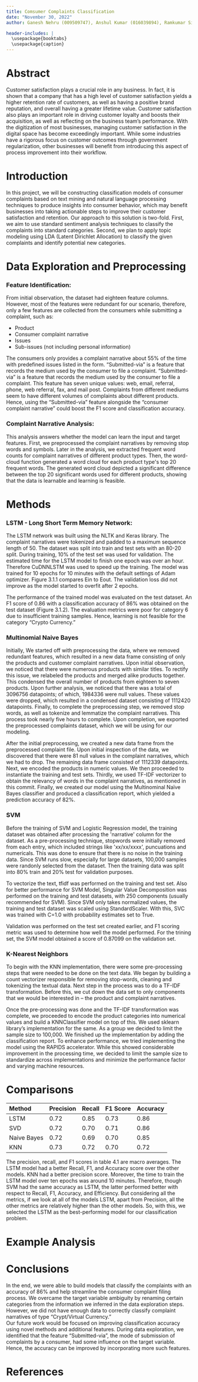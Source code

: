 ```yaml
---
title: Comsumer Complaints Classification
date: "November 30, 2022"
author: Ganesh Nehru (009509747), Anshul Kumar (016039894), Ramkumar Sivakumar (015443727), Tuba Ahmed (014534429)

header-includes: |
  \usepackage{booktabs}
  \usepackage{caption}
---
```


# Abstract

Customer satisfaction plays a crucial role in any business. In fact, it is shown that a company that has a high level of customer satisfaction yields a higher retention rate of customers, as well as having a positive brand reputation, and overall having a greater lifetime value. Customer satisfaction also plays an important role in driving customer loyalty and boosts their acquisition, as well as reflecting on the business team’s performance. With the digitization of most businesses, managing customer satisfaction in the digital space has become exceedingly important. While some industries have a rigorous focus on customer outcomes through government regularization, other businesses will benefit from introducing this aspect of process improvement into their workflow.

# Introduction

In this project, we will be constructing classification models of consumer complaints based on text mining and natural language processing techniques to produce insights into consumer behavior, which may benefit businesses into taking actionable steps to improve their customer satisfaction and retention. Our approach to this solution is two-fold. First, we aim to use standard sentiment analysis techniques to classify the complaints into standard categories. Second, we plan to apply topic modeling using LDA (Latent Dirichlet Allocation) to classify the given complaints and identify potential new categories. 

# Data Exploration and Preprocessing

### Feature Identification:
From initial observation, the dataset had eighteen feature columns. However, most of the features were redundant for our scenario, therefore, only a few features are collected from the consumers while submitting a complaint, such as: 
* Product
* Consumer complaint narrative
* Issues
* Sub-issues (not including personal information)

The consumers only provides a complaint narrative about 55% of the time with predefined issues listed in the form. “Submitted-via” is a feature that records the medium used by the consumer to file a complaint. “Submitted-via” is a feature that records the medium used by the consumer to file a complaint. This feature has seven unique values: web, email, referral, phone, web referral, fax, and mail post. Complaints from different mediums seem to have different volumes of complaints about different products. Hence, using the “Submitted-via” feature alongside the “consumer complaint narrative” could boost the F1 score and classification accuracy.


### Complaint Narrative Analysis:
This analysis answers whether the model can learn the input and target features. First, we preprocessed the complaint narratives by removing stop words and symbols. Later in the analysis, we extracted frequent word counts for complaint narratives of different product types. Then, the word-cloud function generated a word cloud for each product type's top 20 frequent words. The generated word cloud depicted a significant difference between the top 20 significant words used for different products, showing that the data is learnable and learning is feasible.

# Methods

### LSTM - Long Short Term Memory Network: 

The LSTM network was built using the NLTK and Keras library. The complaint narratives were tokenized and padded to a maximum sequence length of  50. The dataset was split into train and test sets with an 80-20 split. During training, 10% of the test set was used for validation. The estimated time for the LSTM model to finish one epoch was over an hour. Therefore CuDNNLSTM was used to speed up the training.  The model was trained for 10 epochs for 10 minutes with the default settings of Adam optimizer. Figure 3.1.1 compares Ein to Eout. The validation loss did not improve as the model started to overfit after 2 epochs. 

The performance of the trained model was evaluated on the test dataset. An F1 score of 0.86 with a classification accuracy of  86% was obtained on the test dataset (Figure 3.1.2). The evaluation metrics were poor for category 6 due to insufficient training samples. Hence, learning is not feasible for the category “Crypto Currency.”


### Multinomial Naive Bayes

Initially, We started off with preprocessing the data, where we removed redundant features, which resulted in a new data frame consisting of only the products and customer complaint narratives. Upon initial observation, we noticed that there were numerous products with similar titles. To rectify this issue, we relabeled the products and merged alike products together. This condensed the overall number of products from eighteen to seven products. Upon further analysis, we noticed that there was a total of 3096756 datapoints; of which, 1984336 were null values. These values were dropped, which resulted in a condensed dataset consisting of 1112420 datapoints. Finally, to complete the preprocessing step, we removed stop words, as well as tokenize and lemmatize the complaint narratives. This process took nearly five hours to complete. Upon completion, we exported the preprocessed complaints dataset, which we will be using for our modeling.

After the initial preprocessing, we created a new data frame from the preprocessed complaint file. Upon initial inspection of the data, we discovered that there were 81 null values in the complaint narratives, which we had to drop. The remaining data frame consisted of 1112339 datapoints. Next, we encoded the products in numeric values. We then proceeded to instantiate the training and test sets. Thirdly, we used TF-IDF vectorizer to obtain the relevancy of words in the complaint narratives, as mentioned in this commit. Finally, we created our model using the Multinominal Naïve Bayes classifier and produced a classification report, which yielded a prediction accuracy of 82%.

### SVM

Before the training of SVM and Logistic Regression model, the training dataset was obtained after processing the 'narrative' column for the dataset. As a pre-processing technique, stopwords were initially removed from each entry, which included strings like 'xx/xx/xxxx', puncuations and numericals. This was done to ensure that there is no noise in the training data. Since SVM runs slow, especially for large datasets, 100,000 samples were randonly selected from the dataset. Then the training data was split into 80% train and 20% test for validation purposes. 

To vectorize the text, tfidf was performed on the training and test set. Also for better performance for SVM Model, Singular Value Decomposition was performed on the training and test datasets, with 250 components (usually recommended for SVM). Since SVM only takes normalized values, the training and test dataset was scaled using StandardScaler. With this, SVC was trained with C=1.0 with probability estimates set to True.

Validation was performed on the test set created earlier, and F1 scoring metric was used to determine how well the model performed. For the trining set, the SVM model obtained a score of 0.87099 on the validation set. 

### K-Nearest Neighbors
To begin with the KNN implementation, there were some pre-processing steps that were needed to be done on the text data. We began by building a count vectorizer responsible for removing stop-words, cleaning and tokenizing the textual data. Next step in the process was to do a TF-IDF transformation. Before this, we cut down the data set to only components that we would be interested in – the product and complaint narratives.

Once the pre-processing was done and the TF-IDF transformation was complete, we proceeded to encode the product categories into numerical values and build a KNNClassifier model on top of this. We used sklearn library’s implementation for the same. As a group we decided to limit the sample size to 100,000. We finished up the implementation by adding the classification report. To enhance performance, we tried implementing the model using the RAPIDS accelerator. While this showed considerable improvement in the processing time, we decided to limit the sample size to standardize across implementations and minimize the performance factor and varying machine resources.

# Comparisons

| Method      | Precision | Recall     | F1 Score | Accuracy |
| :---        |    ----   |   ----     |   ---    | ---      |
| LSTM        | 0.72      | 0.85       | 0.73     | 0.86     |
| SVD         | 0.72      | 0.70       | 0.71     | 0.86     |
| Naive Bayes | 0.72      | 0.69       | 0.70     | 0.85     |
| KNN         | 0.73      | 0.72       | 0.70     | 0.72     |

The precision, recall, and F1 scores in table 4.1 are macro averages. The LSTM model had a better Recall, F1, and Accuracy score over the other models. KNN had a better precision score. Moreover, the time to train the LSTM model over ten epochs was around 10 minutes. Therefore, though SVM had the same accuracy as LSTM, the latter performed better with respect to Recall, F1, Accuracy, and Efficiency. But considering all the metrics, if we look at all of the models LSTM, apart from Precision, all the other metrics are relatively higher than the other models. So, with this, we selected the LSTM as the best-performing model for our classification problem.

# Example Analysis

# Conclusions

In the end, we were able to build models that classify the complaints with an accuracy of 86% and help streamline the consumer complaint filing process. We overcame the target variable ambiguity by renaming certain categories from the information we inferred in the data exploration steps. However, we did not have enough data to correctly classify complaint narratives of type “Crypt/Virtual Currency.”  
Our future work would be focused on improving classification accuracy using novel methods and additional features. During data exploration, we identified that the feature “Submitted-via”, the mode of submission of complaints by a consumer, had some influence on the target variable. Hence, the accuracy can be improved by incorporating more such features. 


# References
